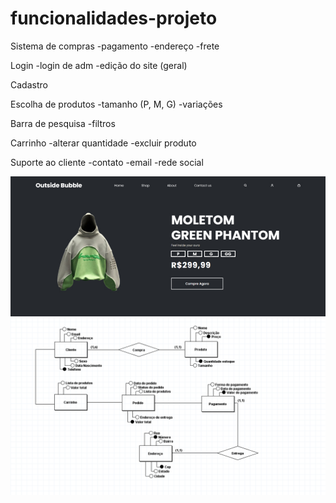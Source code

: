 # funcionalidades-projeto

Sistema de compras
-pagamento
-endereço
-frete

Login
-login de adm
-edição do site (geral)

Cadastro

Escolha de produtos
-tamanho (P, M, G)
-variações

Barra de pesquisa
-filtros

Carrinho
-alterar quantidade
-excluir produto

Suporte ao cliente
-contato
-email
-rede social

![Site da loja](/Imagens/Sitedaloja.jpg)
![diagrama](/Imagens/MER.PNG)
